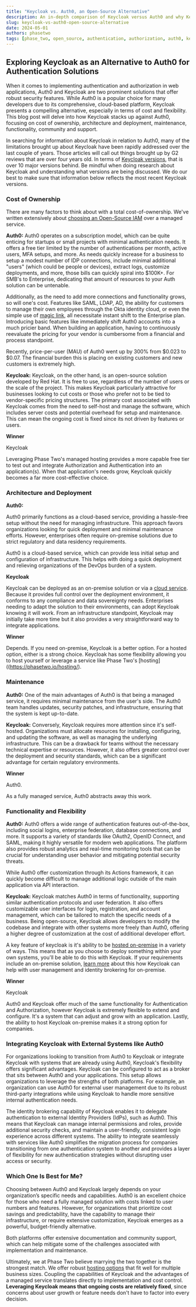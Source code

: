 ```yaml
---
title: "Keycloak vs. Auth0, an Open-Source Alternative"
description: An in-depth comparison of Keycloak versus Auth0 and why Keycloak is a strong alternative to a paid Authentication and Authorization service.
slug: keycloak-vs-auth0-open-source-alternative
date: 2024-05-01
authors: phasetwo
tags: [phase_two, open_source, authentication, authorization, auth0, keycloak]
---
```


## Exploring Keycloak as an Alternative to Auth0 for Authentication Solutions

When it comes to implementing authentication and authorization in web applications, Auth0 and Keycloak are two prominent solutions that offer robust security features. While Auth0 is a popular choice for many developers due to its comprehensive, cloud-based platform, Keycloak presents a compelling alternative, especially in terms of cost and flexibility. This blog post will delve into how Keycloak stacks up against Auth0, focusing on cost of ownership, architecture and deployment, maintenance, functionality, community and support.

<!--truncate-->

In searching for information about Keycloak in relation to Auth0, many of the limitations brought up about Keycloak have been rapidly addressed over the last couple of years. Those articles will call out things brought up by G2 reviews that are over four years old. In terms of [Keycloak versions](https://github.com/keycloak/keycloak/releases), that is over 10 major versions behind. Be mindful when doing research about Keycloak and understanding what versions are being discussed. We do our best to make sure that information below reflects the most recent Keycloak versions.

### Cost of Ownership

There are many factors to think about with a total cost-of-ownership. We've written extensively about [choosing an Open-Source IAM](./2024-03-11-open-source-iam.md) over a managed service.

**Auth0:**
Auth0 operates on a subscription model, which can be quite enticing for startups or small projects with minimal authentication needs. It offers a free tier limited by the number of authentications per month, active users, MFA setups, and more. As needs quickly increase for a business to setup a modest number of IDP connections, include minimal additional "users" (which could be people or devices), extract logs, customize deployments, and more, those bills can quickly spiral into $100K+. For SMB's to Enterprise, dedicating that amount of resources to your Auth solution can be untenable.

Additionally, as the need to add more connections and functionality grows, so will one's cost. Features like SAML, LDAP, AD, the ability for customers to manage their own employees through the Okta identity cloud, or even the simple use of [magic link](https://phasetwo.io/blog/set-up-magic-links/), all necessitate instant shift to the Enterprise plan. Introducing basic features like immediately shift Auth0 accounts into a much pricier band. When building an application, having to continuously reevaluate the pricing for your vendor is cumbersome from a financial and process standpoint.

Recently, price-per-user (MAU) of Auth0 went up by 300% from $0.023 to $0.07. The financial burden this is placing on existing customers and new customers is extremely high.

**Keycloak:**
Keycloak, on the other hand, is an open-source solution developed by Red Hat. It is free to use, regardless of the number of users or the scale of the project. This makes Keycloak particularly attractive for businesses looking to cut costs or those who prefer not to be tied to vendor-specific pricing structures. The primary cost associated with Keycloak comes from the need to self-host and manage the software, which includes server costs and potential overhead for setup and maintenance. This can mean the ongoing cost is fixed since its not driven by features or users.

**Winner**

Keycloak

Leveraging Phase Two's managed hosting provides a more capable free tier to test out and integrate Authorization and Authentication into an application(s). When that application's needs grow, Keycloak quickly becomes a far more cost-effective choice.

### Architecture and Deployment

**Auth0:**

Auth0 primarily functions as a cloud-based service, providing a hassle-free setup without the need for managing infrastructure. This approach favors organizations looking for quick deployment and minimal maintenance efforts. However, enterprises often require on-premise solutions due to strict regulatory and data residency requirements.

Auth0 is a cloud-based service, which can provide less initial setup and configuration of infrastructure. This helps with doing a quick deployment and relieving organizations of the DevOps burden of a system.

**Keycloak**

Keycloak can be deployed as an on-premise solution or via a [cloud service](https://phasetwo.io/hosting/). Because it provides full control over the deployment environment, it conforms to any compliance and data sovereignty needs. Enterprises needing to adapt the solution to their environments, can adopt Keycloak knowing it will work. From an infrastructure standpoint, Keycloak may initially take more time but it also provides a very straightforward way to integrate applications.

**Winner**

Depends. If you need on-premise, Keycloak is a better option. For a hosted option, either is a strong choice. Keycloak has some flexibility allowing you to host yourself or leverage a service like Phase Two's [hosting]((https://phasetwo.io/hosting/).

### Maintenance

**Auth0:**
One of the main advantages of Auth0 is that being a managed service, it requires minimal maintenance from the user's side. The Auth0 team handles updates, security patches, and infrastructure, ensuring that the system is kept up-to-date.

**Keycloak:**
Conversely, Keycloak requires more attention since it's self-hosted. Organizations must allocate resources for installing, configuring, and updating the software, as well as managing the underlying infrastructure. This can be a drawback for teams without the necessary technical expertise or resources. However, it also offers greater control over the deployment and security standards, which can be a significant advantage for certain regulatory environments.

**Winner**

Auth0.

As a fully managed service, Auth0 abstracts away this work.

### Functionality and Flexibility

**Auth0:**
Auth0 offers a wide range of authentication features out-of-the-box, including social logins, enterprise federation, database connections, and more. It supports a variety of standards like OAuth2, OpenID Connect, and SAML, making it highly versatile for modern web applications. The platform also provides robust analytics and real-time monitoring tools that can be crucial for understanding user behavior and mitigating potential security threats.

While Auth0 offer customization through its Actions framework, it can quickly become difficult to manage additional logic outside of the main application via API interaction.

**Keycloak:**
Keycloak matches Auth0 in terms of functionality, supporting similar authentication protocols and user federation. It also offers customizable user interfaces for login, registration, and account management, which can be tailored to match the specific needs of a business. Being open-source, Keycloak allows developers to modify the codebase and integrate with other systems more freely than Auth0, offering a higher degree of customization at the cost of additional developer effort.

A key feature of keycloak is it's ability to be [hosted on-premise](/product/onprem) in a variety of ways. This means that as you choose to deploy something within your own systems, you'll be able to do this with Keycloak. If your requirements include an on-premise solution, [learn more](./2024-03-19-identity-brokering-on-prem.md) about this how Keycloak can help with user management and identity brokering for on-premise.

**Winner**

Keycloak

Auth0 and Keycloak offer much of the same functionality for Authentication and Authorization, however Keycloak is extremely flexible to extend and configure. It's a system that can adjust and grow with an application. Lastly, the ability to host Keycloak on-premise makes it a strong option for companies.

### Integrating Keycloak with External Systems like Auth0

For organizations looking to transition from Auth0 to Keycloak or integrate Keycloak with systems that are already using Auth0, Keycloak's flexibility offers significant advantages. Keycloak can be configured to act as a broker that sits between Auth0 and your applications. This setup allows organizations to leverage the strengths of both platforms. For example, an organization can use Auth0 for external user management due to its robust third-party integrations while using Keycloak to handle more sensitive internal authentication needs.

The identity brokering capability of Keycloak enables it to delegate authentication to external Identity Providers (IdPs), such as Auth0. This means that Keycloak can manage internal permissions and roles, provide additional security checks, and maintain a user-friendly, consistent login experience across different systems. The ability to integrate seamlessly with services like Auth0 simplifies the migration process for companies transitioning from one authentication system to another and provides a layer of flexibility for new authentication strategies without disrupting user access or security.

### Which One Is Best for Me?

Choosing between Auth0 and Keycloak largely depends on your organization’s specific needs and capabilities. Auth0 is an excellent choice for those who need a fully managed solution with costs linked to user numbers and features. However, for organizations that prioritize cost savings and predictability, have the capability to manage their infrastructure, or require extensive customization, Keycloak emerges as a powerful, budget-friendly alternative.

Both platforms offer extensive documentation and community support, which can help mitigate some of the challenges associated with implementation and maintenance.

Ultimately, we at Phase Two believe marrying the two together is the strongest match. We offer robust [hosting options](https://phasetwo.io/hosting/) that fit well for multiple business sizes. Coupling the capabilities of Keycloak and the advantages of a managed service translates directly to implementation and cost control. **Leveraging Keycloak means that ongoing costs are relatively fixed**, since concerns about user growth or feature needs don't have to factor into every decision.
